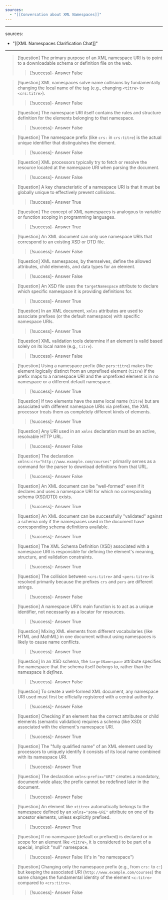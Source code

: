 ```yaml
---
sources:
  - "[[Conversation about XML Namespaces]]"
---
```

---
sources:
  - "[[XML Namespaces Clarification Chat]]"
---
> [!question] The primary purpose of an XML namespace URI is to point to a downloadable schema or definition file on the web.
>> [!success]- Answer
>> False

> [!question] XML namespaces solve name collisions by fundamentally changing the local name of the tag (e.g., changing `<titre>` to `<crs:titre>`).
>> [!success]- Answer
>> False

> [!question] The namespace URI itself contains the rules and structure definition for the elements belonging to that namespace.
>> [!success]- Answer
>> False

> [!question] The namespace prefix (like `crs:` in `crs:titre`) is the actual unique identifier that distinguishes the element.
>> [!success]- Answer
>> False

> [!question] XML processors typically try to fetch or resolve the resource located at the namespace URI when parsing the document.
>> [!success]- Answer
>> False

> [!question] A key characteristic of a namespace URI is that it must be globally unique to effectively prevent collisions.
>> [!success]- Answer
>> True

> [!question] The concept of XML namespaces is analogous to variable or function scoping in programming languages.
>> [!success]- Answer
>> True

> [!question] An XML document can only use namespace URIs that correspond to an existing XSD or DTD file.
>> [!success]- Answer
>> False

> [!question] XML namespaces, by themselves, define the allowed attributes, child elements, and data types for an element.
>> [!success]- Answer
>> False

> [!question] An XSD file uses the `targetNamespace` attribute to declare which specific namespace it is providing definitions for.
>> [!success]- Answer
>> True

> [!question] In an XML document, `xmlns` attributes are used to associate prefixes (or the default namespace) with specific namespace URIs.
>> [!success]- Answer
>> True

> [!question] XML validation tools determine if an element is valid based solely on its local name (e.g., `titre`).
>> [!success]- Answer
>> False

> [!question] Using a namespace prefix (like `pers:titre`) makes the element logically distinct from an unprefixed element (`titre`) if the prefix maps to a namespace URI and the unprefixed element is in no namespace or a different default namespace.
>> [!success]- Answer
>> True

> [!question] If two elements have the same local name (`titre`) but are associated with different namespace URIs via prefixes, the XML processor treats them as completely different kinds of elements.
>> [!success]- Answer
>> True

> [!question] Any URI used in an `xmlns` declaration must be an active, resolvable HTTP URL.
>> [!success]- Answer
>> False

> [!question] The declaration `xmlns:crs="http://www.example.com/courses"` primarily serves as a command for the parser to download definitions from that URL.
>> [!success]- Answer
>> False

> [!question] An XML document can be "well-formed" even if it declares and uses a namespace URI for which no corresponding schema (XSD/DTD) exists.
>> [!success]- Answer
>> True

> [!question] An XML document can be successfully "validated" against a schema only if the namespaces used in the document have corresponding schema definitions available.
>> [!success]- Answer
>> True

> [!question] The XML Schema Definition (XSD) associated with a namespace URI is responsible for defining the element's meaning, structure, and validation constraints.
>> [!success]- Answer
>> True

> [!question] The collision between `<crs:titre>` and `<pers:titre>` is resolved primarily because the prefixes `crs` and `pers` are different strings.
>> [!success]- Answer
>> False

> [!question] A namespace URI's main function is to act as a unique identifier, not necessarily as a locator for resources.
>> [!success]- Answer
>> True

> [!question] Mixing XML elements from different vocabularies (like HTML and MathML) in one document without using namespaces is likely to cause name conflicts.
>> [!success]- Answer
>> True

> [!question] In an XSD schema, the `targetNamespace` attribute specifies the namespace that the schema itself *belongs* to, rather than the namespace it *defines*.
>> [!success]- Answer
>> False

> [!question] To create a well-formed XML document, any namespace URI used must first be officially registered with a central authority.
>> [!success]- Answer
>> False

> [!question] Checking if an element has the correct attributes or child elements (semantic validation) requires a schema (like XSD) associated with the element's namespace URI.
>> [!success]- Answer
>> True

> [!question] The "fully qualified name" of an XML element used by processors to uniquely identify it consists of its local name combined with its namespace URI.
>> [!success]- Answer
>> True

> [!question] The declaration `xmlns:prefix="URI"` creates a mandatory, document-wide alias; the prefix cannot be redefined later in the document.
>> [!success]- Answer
>> False

> [!question] An element like `<titre>` automatically belongs to the namespace defined by an `xmlns="some-URI"` attribute on one of its ancestor elements, unless explicitly prefixed.
>> [!success]- Answer
>> True

> [!question] If no namespace (default or prefixed) is declared or in scope for an element like `<titre>`, it is considered to be part of a special, implicit "null" namespace.
>> [!success]- Answer
>> False (It's in "no namespace")

> [!question] Changing only the namespace prefix (e.g., from `crs:` to `c:`) but keeping the associated URI (`http://www.example.com/courses`) the same changes the fundamental identity of the element `<c:titre>` compared to `<crs:titre>`.
>> [!success]- Answer
>> False